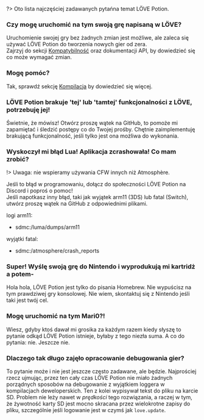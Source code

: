 ?> Oto lista najczęściej zadawanych pytańna temat LÖVE Potion.

### Czy mogę uruchomić na tym swoją grę napisaną w LÖVE?

Uruchomienie swojej gry bez żadnych zmian jest możliwe, ale zaleca się używać LÖVE Potion do tworzenia nowych gier od zera.<br>
Zajrzyj do sekcji [Kompatybilność](/translations/pl-pl/compatibility) oraz dokumentacji API, by dowiedzieć się co może wymagać zmian.

### Mogę pomóc?

Tak, sprawdź sekcję [Kompilacja](/translations/pl-pl/building) by dowiedzieć się więcej.

### LÖVE Potion brakuje 'tej' lub 'tamtej' funkcjonalności z LÖVE, potrzebuję jej!

Świetnie, że mówisz! Otwórz proszę wątek na GitHub, to pomoże mi zapamiętać i śledzić postępy co do Twojej prośby. Chętnie zaimplementuję brakującą funkcjonalność, jeśli tylko jest ona możliwa do wykonania.

### Wyskoczył mi błąd Lua! Aplikacja zcrashowała! Co mam zrobić?

!> Uwaga: nie wspieramy używania CFW innych niż Atmosphère.

Jeśli to błąd w programowaniu, dołącz do społeczności LÖVE Potion na Discord i poproś o pomoc!<br>
Jeśli napotkasz inny błąd, taki jak wyjątek arm11 (3DS) lub fatal (Switch), utwórz proszę wątek na GitHub z odpowiednimi plikami.<br>

logi arm11:
- sdmc:/luma/dumps/arm11

wyjątki fatal:
- sdmc:/atmosphere/crash_reports

### Super! Wyślę swoją grę do Nintendo i wyprodukują mi kartridż a potem-

Hola hola, LÖVE Potion jest tylko do pisania Homebrew. Nie wypuścisz na tym prawdziwej gry konsolowej. Nie wiem, skontaktuj się z Nintendo jeśli taki jest twój cel.

### Mogę uruchomić na tym Mari0?!

Wiesz, gdyby ktoś dawał mi grosika za każdym razem kiedy słyszę to pytanie odkąd LÖVE Potion istnieje, byłaby z tego niezła suma. A co do pytania: nie. Jeszcze nie.

### Dlaczego tak długo zajęło opracowanie debugowania gier?

To pytanie może i nie jest jeszcze często zadawane, ale będzie. Najprościej rzecz ujmując, przez ten cały czas LÖVE Potion nie miało żadnych porządnych sposobów na debugowanie z wyjątkiem loggera w kompilacjach deweloperskich. Ten z kolei wypisywał tekst do pliku na karcie SD. Problem nie leży nawet w *prędkości* tego rozwiązania, a raczej w tym, że żywotność karty SD jest mocno skracana przez wielokrotne zapisy do pliku, szczególnie jeśli logowanie jest w czymś jak `love.update`.
